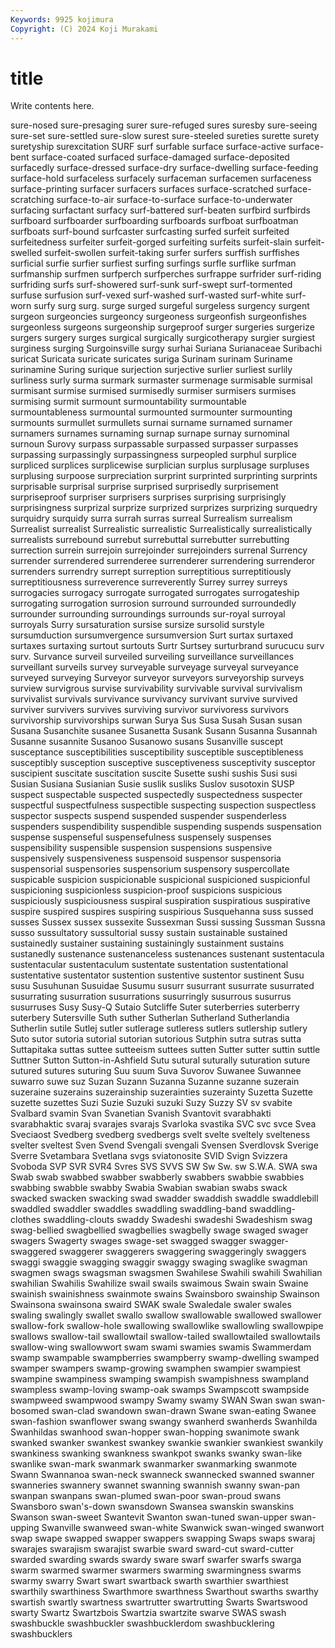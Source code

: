 ```yaml
---
Keywords: 9925 kojimura
Copyright: (C) 2024 Koji Murakami
---
```


# title

Write contents here.



sure-nosed sure-presaging surer sure-refuged sures suresby sure-seeing
sure-set sure-settled sure-slow surest sure-steeled sureties surette surety suretyship surexcitation
SURF surf surfable surface surface-active surface-bent surface-coated surfaced surface-damaged surface-deposited
surfacedly surface-dressed surface-dry surface-dwelling surface-feeding surface-hold surfaceless surfacely surfaceman surfacemen
surfaceness surface-printing surfacer surfacers surfaces surface-scratched surface-scratching surface-to-air surface-to-surface surface-to-underwater
surfacing surfactant surfacy surf-battered surf-beaten surfbird surfbirds surfboard surfboarder surfboarding
surfboards surfboat surfboatman surfboats surf-bound surfcaster surfcasting surfed surfeit surfeited
surfeitedness surfeiter surfeit-gorged surfeiting surfeits surfeit-slain surfeit-swelled surfeit-swollen surfeit-taking surfer
surfers surffish surffishes surficial surfie surfier surfiest surfing surfings surfle
surflike surfman surfmanship surfmen surfperch surfperches surfrappe surfrider surf-riding surfriding
surfs surf-showered surf-sunk surf-swept surf-tormented surfuse surfusion surf-vexed surf-washed surf-wasted
surf-white surf-worn surfy surg surg. surge surged surgeful surgeless surgency
surgent surgeon surgeoncies surgeoncy surgeoness surgeonfish surgeonfishes surgeonless surgeons surgeonship
surgeproof surger surgeries surgerize surgers surgery surges surgical surgically surgicotherapy
surgier surgiest surginess surging Surgoinsville surgy surhai Suriana Surianaceae Suribachi
suricat Suricata suricate suricates suriga Surinam surinam Suriname surinamine Suring
surique surjection surjective surlier surliest surlily surliness surly surma surmark
surmaster surmenage surmisable surmisal surmisant surmise surmised surmisedly surmiser surmisers
surmises surmising surmit surmount surmountability surmountable surmountableness surmountal surmounted surmounter
surmounting surmounts surmullet surmullets surnai surname surnamed surnamer surnamers surnames
surnaming surnap surnape surnay surnominal surnoun Surovy surpass surpassable surpassed
surpasser surpasses surpassing surpassingly surpassingness surpeopled surphul surplice surpliced surplices
surplicewise surplician surplus surplusage surpluses surplusing surpoose surpreciation surprint surprinted
surprinting surprints surprisable surprisal surprise surprised surprisedly surprisement surpriseproof surpriser
surprisers surprises surprising surprisingly surprisingness surprizal surprize surprized surprizes surprizing
surquedry surquidry surquidy surra surrah surras surreal Surrealism surrealism Surrealist
surrealist Surrealistic surrealistic Surrealistically surrealistically surrealists surrebound surrebut surrebuttal surrebutter
surrebutting surrection surrein surrejoin surrejoinder surrejoinders surrenal Surrency surrender surrendered
surrenderee surrenderer surrendering surrenderor surrenders surrendry surrept surreption surreptitious surreptitiously
surreptitiousness surreverence surreverently Surrey surrey surreys surrogacies surrogacy surrogate surrogated
surrogates surrogateship surrogating surrogation surrosion surround surrounded surroundedly surrounder surrounding
surroundings surrounds sur-royal surroyal surroyals Surry sursaturation sursise sursize sursolid
surstyle sursumduction sursumvergence sursumversion Surt surtax surtaxed surtaxes surtaxing surtout
surtouts Surtr Surtsey surturbrand surucucu surv surv. Survance surveil surveiled
surveiling surveillance surveillances surveillant surveils survey surveyable surveyage surveyal surveyance
surveyed surveying Surveyor surveyor surveyors surveyorship surveys surview survigrous survise
survivability survivable survival survivalism survivalist survivals survivance survivancy survivant survive
survived surviver survivers survives surviving survivor survivoress survivors survivorship survivorships
surwan Surya Sus Susa Susah Susan susan Susana Susanchite susanee
Susanetta Susank Susann Susanna Susannah Susanne susannite Susanoo Susanowo susans
Susanville suscept susceptance susceptibilities susceptibility susceptible susceptibleness susceptibly susception susceptive
susceptiveness susceptivity susceptor suscipient suscitate suscitation suscite Susette sushi sushis
Susi susi Susian Susiana Susianian Susie suslik susliks Suslov susotoxin
SUSP suspect suspectable suspected suspectedly suspectedness suspecter suspectful suspectfulness suspectible
suspecting suspection suspectless suspector suspects suspend suspended suspender suspenderless suspenders
suspendibility suspendible suspending suspends suspensation suspense suspenseful suspensefulness suspensely suspenses
suspensibility suspensible suspension suspensions suspensive suspensively suspensiveness suspensoid suspensor suspensoria
suspensorial suspensories suspensorium suspensory suspercollate suspicable suspicion suspicionable suspicional suspicioned
suspicionful suspicioning suspicionless suspicion-proof suspicions suspicious suspiciously suspiciousness suspiral suspiration
suspiratious suspirative suspire suspired suspires suspiring suspirious Susquehanna suss sussed
susses Sussex sussex sussexite Sussexman Sussi sussing Sussman Sussna susso
sussultatory sussultorial sussy sustain sustainable sustained sustainedly sustainer sustaining sustainingly
sustainment sustains sustanedly sustenance sustenanceless sustenances sustenant sustentacula sustentacular sustentaculum
sustentate sustentation sustentational sustentative sustentator sustention sustentive sustentor sustinent Susu
susu Susuhunan Susuidae Susumu susurr susurrant susurrate susurrated susurrating susurration
susurrations susurringly susurrous susurrus susurruses Susy Susy-Q Sutaio Sutcliffe Suter
suterberries suterberry suterbery Sutersville Suth suther Sutherlan Sutherland Sutherlandia Sutherlin
sutile Sutlej sutler sutlerage sutleress sutlers sutlership sutlery Suto sutor
sutoria sutorial sutorian sutorious Sutphin sutra sutras sutta Suttapitaka suttas
suttee sutteeism suttees sutten Sutter sutter suttin suttle Suttner Sutton
Sutton-in-Ashfield Sutu sutural suturally suturation suture sutured sutures suturing Suu
suum Suva Suvorov Suwanee Suwannee suwarro suwe suz Suzan Suzann
Suzanna Suzanne suzanne suzerain suzeraine suzerains suzerainship suzerainties suzerainty Suzetta
Suzette suzette suzettes Suzi Suzie Suzuki suzuki Suzy Suzzy SV
sv svabite Svalbard svamin Svan Svanetian Svanish Svantovit svarabhakti svarabhaktic
svaraj svarajes svarajs Svarloka svastika SVC svc svce Svea Sveciaost
Svedberg svedberg svedbergs svelt svelte sveltely svelteness svelter sveltest Sven
Svend Svengali svengali Svensen Sverdlovsk Sverige Sverre Svetambara Svetlana svgs
sviatonosite SVID Svign Svizzera Svoboda SVP SVR SVR4 Svres SVS
SVVS SW Sw Sw. sw S.W.A. SWA swa Swab swab
swabbed swabber swabberly swabbers swabbie swabbies swabbing swabble swabby Swabia
Swabian swabian swabs swack swacked swacken swacking swad swadder swaddish
swaddle swaddlebill swaddled swaddler swaddles swaddling swaddling-band swaddling-clothes swaddling-clouts swaddy
Swadeshi swadeshi Swadeshism swag swag-bellied swagbellied swagbellies swagbelly swage swaged
swager swagers Swagerty swages swage-set swagged swagger swagger- swaggered swaggerer
swaggerers swaggering swaggeringly swaggers swaggi swaggie swagging swaggir swaggy swaging
swaglike swagman swagmen swags swagsman swagsmen Swahilese Swahili swahili Swahilian
swahilian Swahilis Swahilize swail swails swaimous Swain swain Swaine swainish
swainishness swainmote swains Swainsboro swainship Swainson Swainsona swainsona swaird SWAK
swale Swaledale swaler swales swaling swalingly swallet swallo swallow swallowable
swallowed swallower swallow-fork swallow-hole swallowing swallowlike swallowling swallowpipe swallows swallow-tail
swallowtail swallow-tailed swallowtailed swallowtails swallow-wing swallowwort swam swami swamies swamis
Swammerdam swamp swampable swampberries swampberry swamp-dwelling swamped swamper swampers swamp-growing
swamphen swampier swampiest swampine swampiness swamping swampish swampishness swampland swampless
swamp-loving swamp-oak swamps Swampscott swampside swampweed swampwood swampy Swamy swamy
SWAN Swan swan swan-bosomed swan-clad swandown swan-drawn Swane swan-eating Swanee
swan-fashion swanflower swang swangy swanherd swanherds Swanhilda Swanhildas swanhood swan-hopper
swan-hopping swanimote swank swanked swanker swankest swankey swankie swankier swankiest
swankily swankiness swanking swankness swankpot swanks swanky swan-like swanlike swan-mark
swanmark swanmarker swanmarking swanmote Swann Swannanoa swan-neck swanneck swannecked swanned
swanner swanneries swannery swannet swanning swannish swanny swan-pan swanpan swanpans
swan-plumed swan-poor swan-proud swans Swansboro swan's-down swansdown Swansea swanskin swanskins
Swanson swan-sweet Swantevit Swanton swan-tuned swan-upper swan-upping Swanville swanweed swan-white
Swanwick swan-winged swanwort swap swape swapped swapper swappers swapping Swaps
swaps swaraj swarajes swarajism swarajist swarbie sward sward-cut sward-cutter swarded
swarding swards swardy sware swarf swarfer swarfs swarga swarm swarmed
swarmer swarmers swarming swarmingness swarms swarmy swarry Swart swart swartback
swarth swarthier swarthiest swarthily swarthiness Swarthmore swarthness Swarthout swarths swarthy
swartish swartly swartness swartrutter swartrutting Swarts Swartswood swarty Swartz Swartzbois
Swartzia swartzite swarve SWAS swash swashbuckle swashbuckler swashbucklerdom swashbucklering swashbucklers
